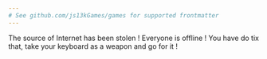 ```yaml
---
# See github.com/js13kGames/games for supported frontmatter
---
```

The source of Internet has been stolen ! Everyone is offline ! You have do tix that, take your keyboard as a weapon and go for it !